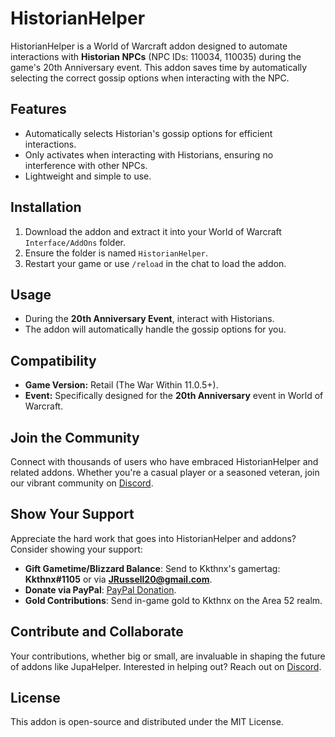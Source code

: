 # HistorianHelper

HistorianHelper is a World of Warcraft addon designed to automate interactions with **Historian NPCs** (NPC IDs: 110034, 110035) during the game's 20th Anniversary event. This addon saves time by automatically selecting the correct gossip options when interacting with the NPC.

## Features

- Automatically selects Historian's gossip options for efficient interactions.
- Only activates when interacting with Historians, ensuring no interference with other NPCs.
- Lightweight and simple to use.

## Installation

1. Download the addon and extract it into your World of Warcraft `Interface/AddOns` folder.
2. Ensure the folder is named `HistorianHelper`.
3. Restart your game or use `/reload` in the chat to load the addon.

## Usage

- During the **20th Anniversary Event**, interact with Historians.
- The addon will automatically handle the gossip options for you.

## Compatibility

- **Game Version:** Retail (The War Within 11.0.5+).
- **Event:** Specifically designed for the **20th Anniversary** event in World of Warcraft.

## Join the Community

Connect with thousands of users who have embraced HistorianHelper and related addons. Whether you're a casual player or a seasoned veteran, join our vibrant community on [Discord](https://discord.gg/Rc9wcK9cAB).

## Show Your Support

Appreciate the hard work that goes into HistorianHelper and addons? Consider showing your support:

- **Gift Gametime/Blizzard Balance**: Send to Kkthnx's gamertag: **Kkthnx#1105** or via **JRussell20@gmail.com**.
- **Donate via PayPal**: [PayPal Donation](https://www.paypal.com/paypalme/kkthnxtv).
- **Gold Contributions**: Send in-game gold to Kkthnx on the Area 52 realm.

## Contribute and Collaborate

Your contributions, whether big or small, are invaluable in shaping the future of addons like JupaHelper. Interested in helping out? Reach out on [Discord](https://discord.gg/Rc9wcK9cAB).

## License

This addon is open-source and distributed under the MIT License.
